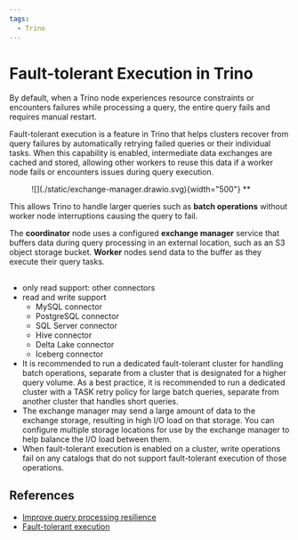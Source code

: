 ```yaml
---
tags:
  - Trino
---
```


# Fault-tolerant Execution in Trino

By default, when a Trino node experiences resource constraints or encounters failures while processing a query, the entire query fails and requires manual restart.

Fault-tolerant execution is a feature in Trino that helps clusters recover from query failures by automatically retrying failed queries or their individual tasks. When this capability is enabled, intermediate data exchanges are cached and stored, allowing other workers to reuse this data if a worker node fails or encounters issues during query execution.

<figure markdown="span">
  ![](./static/exchange-manager.drawio.svg){width="500"}
  **
</figure>


This allows Trino to handle larger queries such as **batch operations** without worker node interruptions causing the query to fail.

The **coordinator** node uses a configured **exchange manager** service that buffers data during query processing in an external location, such as an S3 object storage bucket. **Worker** nodes send data to the buffer as they execute their query tasks.


##
- only read support: other connectors
- read and write support 
    - MySQL connector
    - PostgreSQL connector
    - SQL Server connector
    - Hive connector
    - Delta Lake connector
    - Iceberg connector
- It is recommended to run a dedicated fault-tolerant cluster for handling batch operations, separate from a cluster that is designated for a higher query volume. As a best practice, it is recommended to run a dedicated cluster with a TASK retry policy for large batch queries, separate from another cluster that handles short queries.
- The exchange manager may send a large amount of data to the exchange storage, resulting in high I/O load on that storage. You can configure multiple storage locations for use by the exchange manager to help balance the I/O load between them.
- When fault-tolerant execution is enabled on a cluster, write operations fail on any catalogs that do not support fault-tolerant execution of those operations.


## References

- [Improve query processing resilience](https://trino.io/docs/current/installation/query-resiliency.html)
- [Fault-tolerant execution](https://trino.io/docs/current/admin/fault-tolerant-execution.html)
